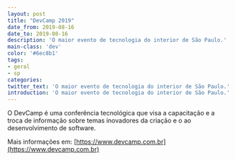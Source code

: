 ```yaml
---
layout: post
title: "DevCamp 2019"
date_from: 2019-08-16
date_to: 2019-08-16
description: 'O maior evento de tecnologia do interior de São Paulo.'
main-class: 'dev'
color: '#6ec8b1'
tags:
- geral
- sp
categories:
twitter_text: 'O maior evento de tecnologia do interior de São Paulo.'
introduction: 'O maior evento de tecnologia do interior de São Paulo.'
---
```


O DevCamp é uma conferência tecnológica que visa a capacitação e a troca de informação sobre temas inovadores da criação e o ao desenvolvimento de software.
 

 Mais informações em: [https://www.devcamp.com.br](https://www.devcamp.com.br)
